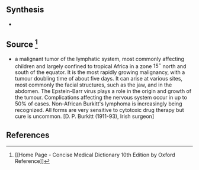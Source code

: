 ## Synthesis
- 
## Source [^1]
- a malignant tumor of the lymphatic system, most commonly affecting children and largely confined to tropical Africa in a zone $15^{\circ}$ north and south of the equator. It is the most rapidly growing malignancy, with a tumour doubling time of about five days. It can arise at various sites, most commonly the facial structures, such as the jaw, and in the abdomen. The Epstein-Barr virus plays a role in the origin and growth of the tumour. Complications affecting the nervous system occur in up to $50 \%$ of cases. Non-African Burkitt's lymphoma is increasingly being recognized. All forms are very sensitive to cytotoxic drug therapy but cure is uncommon. \[D. P. Burkitt (1911-93), Irish surgeon]
## References

[^1]: [[Home Page - Concise Medical Dictionary 10th Edition by Oxford Reference]]